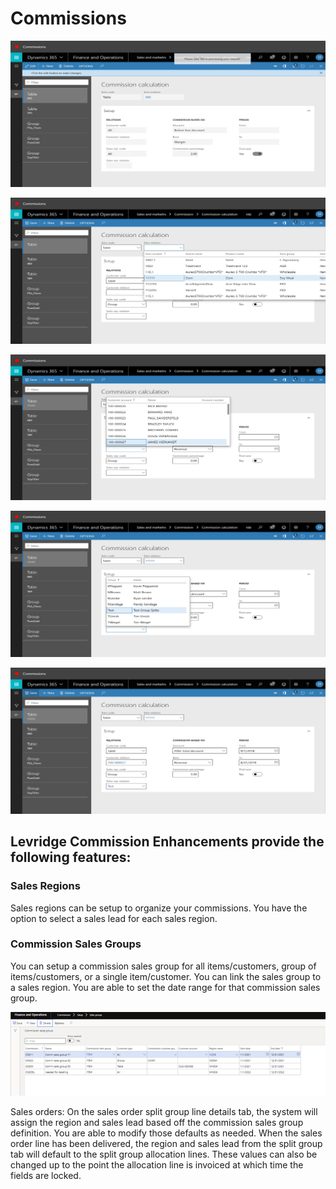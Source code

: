 ﻿# Commissions

![Commissions2](./assets/images/Commissions/Commissions2.png)

![Commissions3](./assets/images/Commissions/Commissions3.png)

![Commissions4](./assets/images/Commissions/Commissions4.png)

![Commissions5](./assets/images/Commissions/Commissions5.png)

![Commissions10](./assets/images/Commissions/Commissions10.png)

## Levridge Commission Enhancements provide the following features: 

### Sales Regions

Sales regions can be setup to organize your commissions. You have the option to select a sales lead for each sales region.

### Commission Sales Groups

You can setup a commission sales group for all items/customers, group of items/customers, or a single item/customer.  You can link the sales group to a sales region. You are able to set the date range for that commission sales group. 

![Commissions1](./assets/images/Commissions/commissions_1.png)

Sales orders: On the sales order split group line details tab, the system will assign the region and sales lead based off the commission sales group definition. You are able to modify those defaults as needed. When the sales order line has been delivered, the region and sales lead from the split group tab will default to the split group allocation lines. These values can also be changed up to the point the allocation line is invoiced at which time the fields are locked. 
